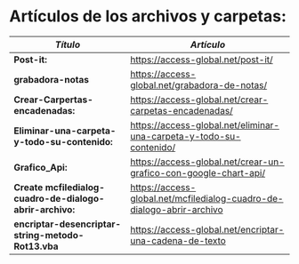 # Artículos de los archivos y carpetas:

  **_Título_** | **_Artículo_** 
 -----------|-------------------
 **Post-it:** | https://access-global.net/post-it/ 
 **grabadora-notas** | https://access-global.net/grabadora-de-notas/ 
 **Crear-Carpertas-encadenadas:** | https://access-global.net/crear-carpetas-encadenadas/ 
 **Eliminar-una-carpeta-y-todo-su-contenido:** | https://access-global.net/eliminar-una-carpeta-y-todo-su-contenido/ 
 **Grafico_Api:** | https://access-global.net/crear-un-grafico-con-google-chart-api/ 
 **Create mcfiledialog-cuadro-de-dialogo-abrir-archivo:** | https://access-global.net/mcfiledialog-cuadro-de-dialogo-abrir-archivo 
 **encriptar-desencriptar-string-metodo-Rot13.vba** | https://access-global.net/encriptar-una-cadena-de-texto 
